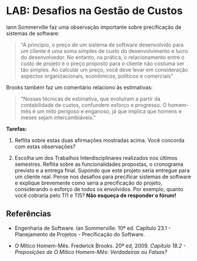 # LAB: Desafios na Gestão de Custos 

Iann Sommerville faz uma observação importante sobre precificação de sistemas de software:

> "A princípio, o preço de um sistema de software desenvolvido para um cliente é uma soma simples de custo do desenvolvimento e lucro do desenvolvedor. No entanto, na prática, o relacionamento entre o custo de projeto e o preço
proposto para o cliente não costuma ser tão simples. Ao calcular um preço, você deve levar em consideração aspectos organizacionais, econômicos, políticos e comerciais"

Brooks também faz um comentário relaciono às estimativas:

> "Nossas técnicas de estimativa, que evoluíram a partir da contabilidade de custos,  confundem esforço e progresso. O homem-mês é um mito perigoso e enganoso, já que implica que homens e meses sejam intercambiáveis."

**Tarefas:**

1. Reflita sobre estas duas afirmações mostradas acima. Você concorda com estas observações?

2. Escolha um dos Trabalhos Interdisciplinares realizados nos últimos semestres. Reflita sobre as funcionalidades propostas, o cronograma previsto e a entrega final. Supondo que este projeto seria entregue para um cliente real. Pense nos desafios para precificar sistemas de software e explique brevemente como seria a precificação do projeto, considerando o esforço de todos os envolvidos. Por exemplo, quanto você cobraria pelo TI1 e TI5? **Não esqueça de responder o fórum!**

## Referências

* Engenharia de Software. Ian Sommerville. 10ª ed. Capítulo 23.1 - Planejamento de Projetos - Precificação do Software.

* O Mítico Homem-Mês. Frederick Brooks. 20ª ed, 2009. _Capítulo 18.2 - Preposições de O Mítico Homem-Mês: Verdadeiras ou Falsas?_



